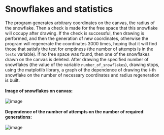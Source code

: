 # Snowflakes and statistics
The program generates arbitrary coordinates on the canvas, the radius of the snowflake. Then a check is made for the free space that this snowflake will occupy after drawing. If the check is successful, then drawing is performed, and then the generation of new coordinates, otherwise the program will regenerate the coordinates 3000 times, hoping that it will find those that satisfy the test for emptiness (the number of attempts is in the `tests` variable). If no free space was found, then one of the snowflakes drawn on the canvas is deleted. After drawing the specified number of snowflakes (the value of the variable `number_of_snowflakes`), drawing stops, using the matplotlib library, a graph of the dependence of drawing the i-th snowflake on the number of necessary coordinates and radius regeneration is built. 
<br/><br/>
**Image of snowflakes on canvas:**<br/><br/>
![image](https://user-images.githubusercontent.com/71276784/129423809-b2134046-87d3-4c1b-9cc7-762c64baeee8.png)
<br/><br/>
**Dependence of the number of attempts on the number of required generations:**<br/><br/>
![image](https://user-images.githubusercontent.com/71276784/129423797-dbec29b0-6ade-40b3-b3f8-49cf4ccf79cd.png)
